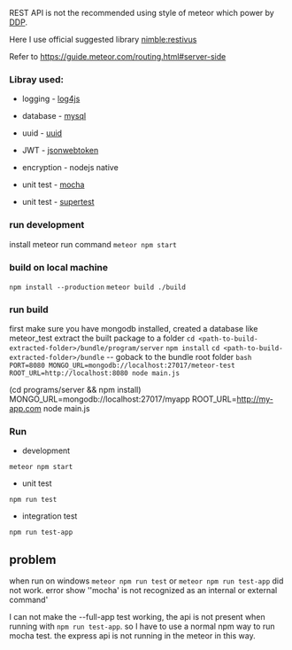 REST API is not the recommended using style of meteor which power by [DDP](https://github.com/meteor/meteor/blob/master/packages/ddp/DDP.md). 

Here I use official suggested library [nimble:restivus](https://atmospherejs.com/nimble/restivus)

Refer to <https://guide.meteor.com/routing.html#server-side>

### Libray used:
- logging - [log4js](https://github.com/log4js-node/log4js-node)
- database - [mysql](https://github.com/mysqljs/mysql)
- uuid - [uuid](https://github.com/broofa/node-uuid)
- JWT - [jsonwebtoken](https://github.com/auth0/node-jsonwebtoken)
- encryption - nodejs native

- unit test - [mocha](https://mochajs.org/)
- unit test - [supertest](https://github.com/visionmedia/supertest)

### run development
install meteor
run command
`meteor npm start`

### build on local machine
`npm install --production`
`meteor build ./build`

### run build
first make sure you have mongodb installed, created a database like meteor_test
extract the built package to a folder
`cd <path-to-build-extracted-folder>/bundle/program/server`
`npm install`
`cd <path-to-build-extracted-folder>/bundle` -- goback to the bundle root folder
`bash`
`PORT=8080 MONGO_URL=mongodb://localhost:27017/meteor-test ROOT_URL=http://localhost:8080 node main.js`

(cd programs/server && npm install)
MONGO_URL=mongodb://localhost:27017/myapp ROOT_URL=http://my-app.com node main.js



### Run
- development 
``` shell
meteor npm start
```

- unit test
```
npm run test
```

- integration test
```
npm run test-app
```

## problem
when run on windows
`meteor npm run test` or `meteor npm run test-app` did not work. error show ''mocha' is not recognized as an internal or external command'

I can not make the --full-app test working, the api is not present when running with `npm run test-app`. so I have to use a normal npm way to run mocha test. the express api is not running in the meteor in this way.




